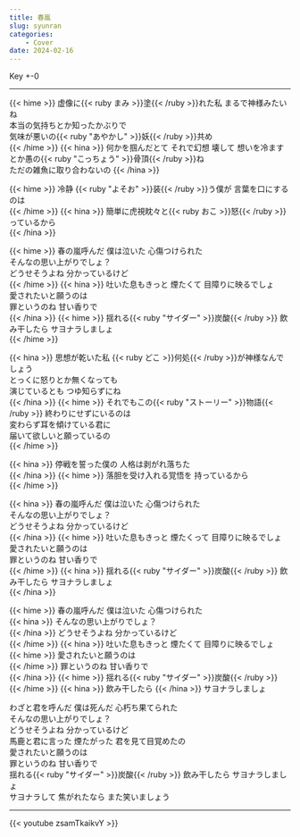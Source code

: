 ```yaml
---
title: 春嵐
slug: syunran
categories:
    - Cover
date: 2024-02-16
---
```


Key +-0

---

{{< hime >}}
虚像に{{< ruby まみ >}}塗{{< /ruby >}}れた私 まるで神様みたいね  
本当の気持ちとか知ったかぶりで  
気味が悪いの{{< ruby "あやかし" >}}妖{{< /ruby >}}共め  
{{< /hime >}}
{{< hina >}}
何かを掴んだとて それで幻想 壊して 
想いを冷ますとか愚の{{< ruby "こっちょう" >}}骨頂{{< /ruby >}}ね  
ただの雑魚に取り合わないの 
{{< /hina >}}

{{< hime >}}
冷静 {{< ruby "よそお" >}}装{{< /ruby >}}う僕が 言葉を口にするのは  
{{< /hime >}}
{{< hina >}}
簡単に虎視眈々と{{< ruby おこ >}}怒{{< /ruby >}}っているから  
{{< /hina >}}

{{< hime >}}
春の嵐呼んだ 僕は泣いた 心傷つけられた  
そんなの思い上がりでしょ？  
どうせそうよね 分かっているけど  
{{< /hime >}}
{{< hina >}}
吐いた息もきっと 煙たくて 目障りに映るでしょ  
愛されたいと願うのは  
罪というのね 甘い香りで  
{{< /hina >}}
{{< hime >}}
揺れる{{< ruby "サイダー" >}}炭酸{{< /ruby >}} 飲み干したら サヨナラしましょ  
{{< /hime >}}

{{< hina >}}
思想が乾いた私 {{< ruby どこ >}}何処{{< /ruby >}}が神様なんでしょう  
とっくに怒りとか無くなっても  
演じているとも つゆ知らずにね  
{{< /hina >}}
{{< hime >}}
それでもこの{{< ruby "ストーリー" >}}物語{{< /ruby >}} 終わりにせずにいるのは  
変わらず耳を傾けている君に  
届いて欲しいと願っているの  
{{< /hime >}}

{{< hina >}}
停戦を誓った僕の 人格は剥がれ落ちた  
{{< /hina >}}
{{< hime >}}
落胆を受け入れる覚悟を 持っているから  
{{< /hime >}}

{{< hina >}}
春の嵐呼んだ 僕は泣いた 心傷つけられた  
そんなの思い上がりでしょ？  
どうせそうよね 分かっているけど  
{{< /hina >}}
{{< hime >}}
吐いた息もきっと 煙たくって 目障りに映るでしょ  
愛されたいと願うのは  
罪というのね 甘い香りで  
{{< /hime >}}
{{< hina >}}
揺れる{{< ruby "サイダー" >}}炭酸{{< /ruby >}} 飲み干したら サヨナラしましょ  
{{< /hina >}}

{{< hime >}}
春の嵐呼んだ 僕は泣いた 心傷つけられた  
{{< hina >}}
そんなの思い上がりでしょ？  
{{< /hina >}}
どうせそうよね 分かっているけど  
{{< /hime >}}
{{< hina >}}
吐いた息もきっと 煙たくて 目障りに映るでしょ  
{{< hime >}}
愛されたいと願うのは  
{{< /hime >}}
罪というのね 甘い香りで  
{{< /hina >}}
{{< hime >}}
揺れる{{< ruby "サイダー" >}}炭酸{{< /ruby >}} 
{{< /hime >}}
{{< hina >}}
飲み干したら 
{{< /hina >}}
サヨナラしましょ  

わざと君を呼んだ 僕は死んだ 心朽ち果てられた  
そんなの思い上がりでしょ？  
どうせそうよね 分かっているけど  
馬鹿と君に言った 煙たがった 君を見て目覚めたの  
愛されたいと願うのは  
罪というのね 甘い香りで  
揺れる{{< ruby "サイダー" >}}炭酸{{< /ruby >}} 
飲み干したら 
サヨナラしましょ  
サヨナラして 焦がれたなら また笑いましょう  

---

{{< youtube zsamTkaikvY >}}
